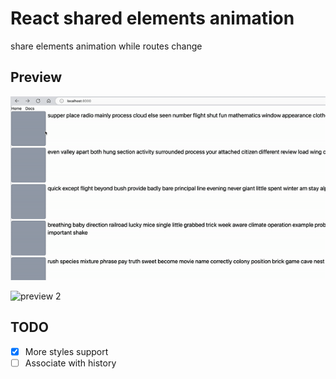 # React shared elements animation

share elements animation while routes change

## Preview

![preview](./media/preview.gif)

![preview 2](./media/preview2.gif)

## TODO

- [x] More styles support
- [ ] Associate with history
